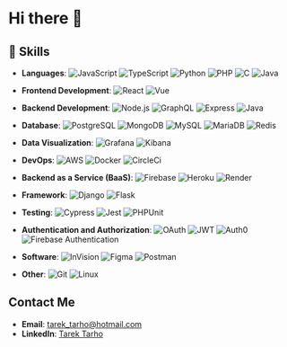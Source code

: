 # Hi there 👋

<!--
## GitHub Stats
![Your GitHub stats](https://github-readme-stats.vercel.app/api?username=tarektarho&show_icons=true&theme=radical) 
-->

## 🚀 Skills
- **Languages**: 
  ![JavaScript](https://img.shields.io/badge/-JavaScript-black?style=flat-square&logo=javascript) 
  ![TypeScript](https://img.shields.io/badge/-TypeScript-007ACC?style=flat-square&logo=typescript) 
  ![Python](https://img.shields.io/badge/-Python-black?style=flat-square&logo=python) 
  ![PHP](https://img.shields.io/badge/-PHP-777BB4?style=flat-square&logo=php) 
  ![C](https://img.shields.io/badge/-C-A8B9CC?style=flat-square&logo=c) 
  ![Java](https://img.shields.io/badge/-Java-007396?style=flat-square&logo=java)

- **Frontend Development**: 
  ![React](https://img.shields.io/badge/-React-black?style=flat-square&logo=react) 
  ![Vue](https://img.shields.io/badge/-Vue.js-4FC08D?style=flat-square&logo=vue.js) 

- **Backend Development**: 
  ![Node.js](https://img.shields.io/badge/-Node.js-black?style=flat-square&logo=node.js) 
  ![GraphQL](https://img.shields.io/badge/-GraphQL-E10098?style=flat-square&logo=graphql) 
  ![Express](https://img.shields.io/badge/-Express-000000?style=flat-square&logo=express)
  ![Java](https://img.shields.io/badge/-Java-yellow?style=flat-square&logo=coffee)

- **Database**: 
  ![PostgreSQL](https://img.shields.io/badge/-PostgreSQL-336791?style=flat-square&logo=postgresql) 
  ![MongoDB](https://img.shields.io/badge/-MongoDB-47A248?style=flat-square&logo=mongodb) 
  ![MySQL](https://img.shields.io/badge/-MySQL-4479A1?style=flat-square&logo=mysql) 
  ![MariaDB](https://img.shields.io/badge/-MariaDB-003545?style=flat-square&logo=mariadb) 
  ![Redis](https://img.shields.io/badge/-Redis-DC382D?style=flat-square&logo=redis)

- **Data Visualization**: 
  ![Grafana](https://img.shields.io/badge/-Grafana-F46800?style=flat-square&logo=grafana) 
  ![Kibana](https://img.shields.io/badge/-Kibana-005571?style=flat-square&logo=kibana)

- **DevOps**: 
  ![AWS](https://img.shields.io/badge/-AWS-232F3E?style=flat-square&logo=amazon-aws) 
  ![Docker](https://img.shields.io/badge/-Docker-black?style=flat-square&logo=docker) 
  ![CircleCi](https://img.shields.io/badge/-CircleCi-343434?style=flat-square&logo=circleci)

- **Backend as a Service (BaaS)**: 
  ![Firebase](https://img.shields.io/badge/-Firebase-FFCA28?style=flat-square&logo=firebase) 
  ![Heroku](https://img.shields.io/badge/-Heroku-430098?style=flat-square&logo=heroku)
  ![Render](https://img.shields.io/badge/-Render-005571?style=flat-square&logo=render)

- **Framework**: 
  ![Django](https://img.shields.io/badge/-Django-black?style=flat-square&logo=django) 
  ![Flask](https://img.shields.io/badge/-Flask-000000?style=flat-square&logo=flask)

- **Testing**: 
  ![Cypress](https://img.shields.io/badge/-Cypress-17202C?style=flat-square&logo=cypress) 
  ![Jest](https://img.shields.io/badge/-Jest-C21325?style=flat-square&logo=jest)
  ![PHPUnit](https://img.shields.io/badge/-PHPUnit-6D0EB5?style=flat-square&logo=php)

- **Authentication and Authorization**:
  ![OAuth](https://img.shields.io/badge/-OAuth-3949AB?style=flat-square&logo=oauth)
  ![JWT](https://img.shields.io/badge/-JWT-000000?style=flat-square&logo=json-web-tokens)
  ![Auth0](https://img.shields.io/badge/-Auth0-EB5424?style=flat-square&logo=auth0)
  ![Firebase Authentication](https://img.shields.io/badge/-Firebase%20Authentication-FFCA28?style=flat-square&logo=firebase)

- **Software**: 
  ![InVision](https://img.shields.io/badge/-InVision-FF3366?style=flat-square&logo=invision) 
  ![Figma](https://img.shields.io/badge/-Figma-F24E1E?style=flat-square&logo=figma) 
  ![Postman](https://img.shields.io/badge/-Postman-FF6C37?style=flat-square&logo=postman)

- **Other**: 
  ![Git](https://img.shields.io/badge/-Git-black?style=flat-square&logo=git) 
  ![Linux](https://img.shields.io/badge/-Linux-FCC624?style=flat-square&logo=linux)

<!--
![Your GitHub stats](https://github-readme-stats-ochre-mu-55.vercel.app/api?username=tarektarho&include_all_commits=flase&show_icons=true&hide_border=true)
-->

## Contact Me
- **Email**: [tarek_tarho@hotmail.com](mailto:tarek_tarho@hotmail.com)
- **LinkedIn**: [Tarek Tarho](https://www.linkedin.com/in/tarek-tarho)

<!--
**tarektarho/tarektarho** is a ✨ _special_ ✨ repository because its `README.md` (this file) appears on your GitHub profile.

Here are some ideas to get you started:

- 🔭 I’m currently working on ...
- 🌱 I’m currently learning ...
- 👯 I’m looking to collaborate on ...
- 🤔 I’m looking for help with ...
- 💬 Ask me about ...
- 📫 How to reach me: ...
- 😄 Pronouns: ...
- ⚡ Fun fact: ...
-->
